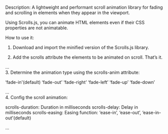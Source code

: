 Description:
A lightweight and performant scroll animation library for fading and scrolling in elements when they appear in the viewport.

Using Scrolls.js, you can animate HTML elements even if their CSS properties are not animatable.

How to use it:
1. Download and import the minified version of the Scrolls.js library.

<script src="./scrolls.min.js"></script>
2. Add the scrolls attribute the elements to be animated on scroll. That’s it.

<div scrolls>
  ...
</div>
3. Determine the animation type using the scrolls-anim attribute:

‘fade-in'(default)
‘fade-out’
‘fade-right’
‘fade-left’
‘fade-up’
‘fade-down’
<div scrolls scrolls-anim="fade-right">
  ...
</div>
4. Config the scroll animation:

scrolls-duration: Duration in milliseconds
scrolls-delay: Delay in milliseconds
scrolls-easing: Easing function: ‘ease-in’, ‘ease-out’, ‘ease-in-out'(default)
<div scrolls scrolls-duration="1000" scrolls-delay="500" scrolls-easing="ease-in">
  ...
</div>
